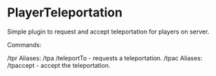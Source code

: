 # PlayerTeleportation

Simple plugin to request and accept teleportation for players on server.

Commands:

/tpr <nickname> Aliases: /tpa /teleportTo - requests a teleportation.
/tpac <nickname> Aliases: /tpaccept - accept the teleportation.
  
  
